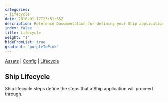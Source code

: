 ```yaml
---
categories:
- lifecycle
date: 2018-01-17T23:51:55Z
description: Reference Documentation for defining your Ship application lifecycle
index: false
title: Lifecycle
weight: "1"
hideFromList: true
gradient: "purpleToPink"
---
```


[Assets](/reference/assets/overview) | [Config](/reference/config/overview) | [Lifecycle](/referenc/lifecycle/overview)

## Ship Lifecycle

Ship lifecycle steps define the steps that a Ship application will proceed through.

